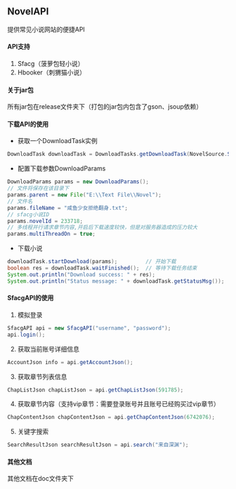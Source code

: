 ## NovelAPI
提供常见小说网站的便捷API

#### API支持

1. Sfacg（菠萝包轻小说）
1. Hbooker（刺猬猫小说）

#### 关于jar包

所有jar包在release文件夹下（打包的jar包内包含了gson、jsoup依赖）

#### 下载API的使用

- 获取一个DownloadTask实例

```java
DownloadTask downloadTask = DownloadTasks.getDownloadTask(NovelSource.Sfacg);
```

- 配置下载参数DownloadParams

```java
DownloadParams params = new DownloadParams();
// 文件将保存在该目录下
params.parent = new File("E:\\Text File\\Novel");
// 文件名
params.fileName = "咸鱼少女拒绝翻身.txt";
// sfacg小说ID
params.novelId = 233718;
// 多线程并行请求章节内容,开启后下载速度较快，但是对服务器造成的压力较大
params.multiThreadOn = true;									
```

- 下载小说

```java
downloadTask.startDownload(params);			// 开始下载
boolean res = downloadTask.waitFinished();	// 等待下载任务结束
System.out.println("Download success: " + res);
System.out.println("Status message: " + downloadTask.getStatusMsg());
```

#### SfacgAPI的使用

1. 模拟登录

```java
SfacgAPI api = new SfacgAPI("username", "password");
api.login();
```

2. 获取当前账号详细信息

```java
AccountJson info = api.getAccountJson();
```

3. 获取章节列表信息

```java
ChapListJson chapListJson = api.getChapListJson(591785);
```

4. 获取章节内容（支持vip章节：需要登录账号并且账号已经购买过vip章节）

```java
ChapContentJson chapContentJson = api.getChapContentJson(6742076);
```

5. 关键字搜索

```java
SearchResultJson searchResultJson = api.search("来自深渊");
```

#### 其他文档

其他文档在doc文件夹下

 
